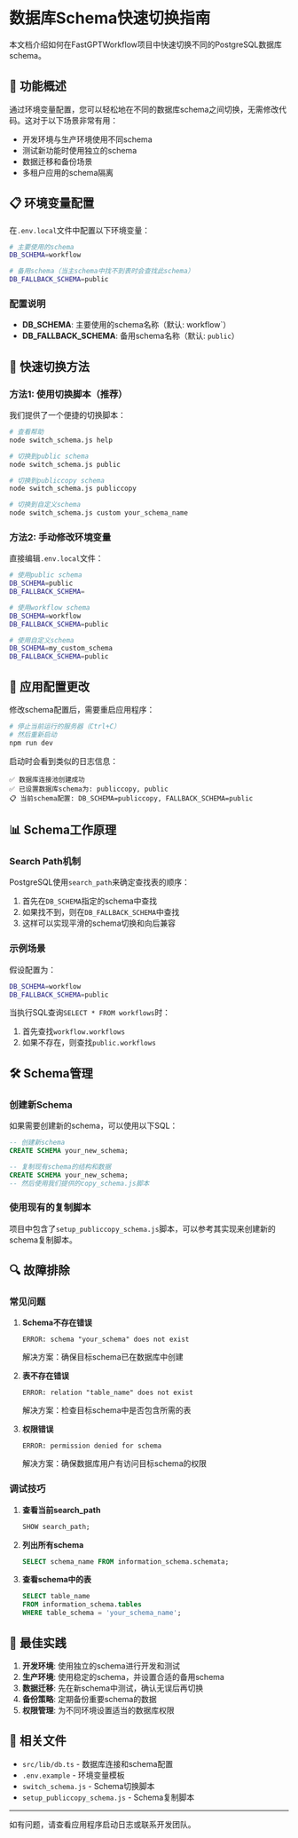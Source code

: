 # 数据库Schema快速切换指南

本文档介绍如何在FastGPTWorkflow项目中快速切换不同的PostgreSQL数据库schema。

## 🎯 功能概述

通过环境变量配置，您可以轻松地在不同的数据库schema之间切换，无需修改代码。这对于以下场景非常有用：

- 开发环境与生产环境使用不同schema
- 测试新功能时使用独立的schema
- 数据迁移和备份场景
- 多租户应用的schema隔离

## 📋 环境变量配置

在`.env.local`文件中配置以下环境变量：

```bash
# 主要使用的schema
DB_SCHEMA=workflow

# 备用schema（当主schema中找不到表时会查找此schema）
DB_FALLBACK_SCHEMA=public
```

### 配置说明

- **DB_SCHEMA**: 主要使用的schema名称（默认: workflow`）
- **DB_FALLBACK_SCHEMA**: 备用schema名称（默认: `public`）

## 🔄 快速切换方法

### 方法1: 使用切换脚本（推荐）

我们提供了一个便捷的切换脚本：

```bash
# 查看帮助
node switch_schema.js help

# 切换到public schema
node switch_schema.js public

# 切换到publiccopy schema
node switch_schema.js publiccopy

# 切换到自定义schema
node switch_schema.js custom your_schema_name
```

### 方法2: 手动修改环境变量

直接编辑`.env.local`文件：

```bash
# 使用public schema
DB_SCHEMA=public
DB_FALLBACK_SCHEMA=

# 使用workflow schema
DB_SCHEMA=workflow
DB_FALLBACK_SCHEMA=public

# 使用自定义schema
DB_SCHEMA=my_custom_schema
DB_FALLBACK_SCHEMA=public
```

## 🚀 应用配置更改

修改schema配置后，需要重启应用程序：

```bash
# 停止当前运行的服务器（Ctrl+C）
# 然后重新启动
npm run dev
```

启动时会看到类似的日志信息：

```
✅ 数据库连接池创建成功
✅ 已设置数据库schema为: publiccopy, public
📋 当前schema配置: DB_SCHEMA=publiccopy, FALLBACK_SCHEMA=public
```

## 📊 Schema工作原理

### Search Path机制

PostgreSQL使用`search_path`来确定查找表的顺序：

1. 首先在`DB_SCHEMA`指定的schema中查找
2. 如果找不到，则在`DB_FALLBACK_SCHEMA`中查找
3. 这样可以实现平滑的schema切换和向后兼容

### 示例场景

假设配置为：
```bash
DB_SCHEMA=workflow
DB_FALLBACK_SCHEMA=public
```

当执行SQL查询`SELECT * FROM workflows`时：
1. 首先查找`workflow.workflows`
2. 如果不存在，则查找`public.workflows`

## 🛠️ Schema管理

### 创建新Schema

如果需要创建新的schema，可以使用以下SQL：

```sql
-- 创建新schema
CREATE SCHEMA your_new_schema;

-- 复制现有schema的结构和数据
CREATE SCHEMA your_new_schema;
-- 然后使用我们提供的copy_schema.js脚本
```

### 使用现有的复制脚本

项目中包含了`setup_publiccopy_schema.js`脚本，可以参考其实现来创建新的schema复制脚本。

## 🔍 故障排除

### 常见问题

1. **Schema不存在错误**
   ```
   ERROR: schema "your_schema" does not exist
   ```
   解决方案：确保目标schema已在数据库中创建

2. **表不存在错误**
   ```
   ERROR: relation "table_name" does not exist
   ```
   解决方案：检查目标schema中是否包含所需的表

3. **权限错误**
   ```
   ERROR: permission denied for schema
   ```
   解决方案：确保数据库用户有访问目标schema的权限

### 调试技巧

1. **查看当前search_path**
   ```sql
   SHOW search_path;
   ```

2. **列出所有schema**
   ```sql
   SELECT schema_name FROM information_schema.schemata;
   ```

3. **查看schema中的表**
   ```sql
   SELECT table_name 
   FROM information_schema.tables 
   WHERE table_schema = 'your_schema_name';
   ```

## 📝 最佳实践

1. **开发环境**: 使用独立的schema进行开发和测试
2. **生产环境**: 使用稳定的schema，并设置合适的备用schema
3. **数据迁移**: 先在新schema中测试，确认无误后再切换
4. **备份策略**: 定期备份重要schema的数据
5. **权限管理**: 为不同环境设置适当的数据库权限

## 🔗 相关文件

- `src/lib/db.ts` - 数据库连接和schema配置
- `.env.example` - 环境变量模板
- `switch_schema.js` - Schema切换脚本
- `setup_publiccopy_schema.js` - Schema复制脚本

---

如有问题，请查看应用程序启动日志或联系开发团队。